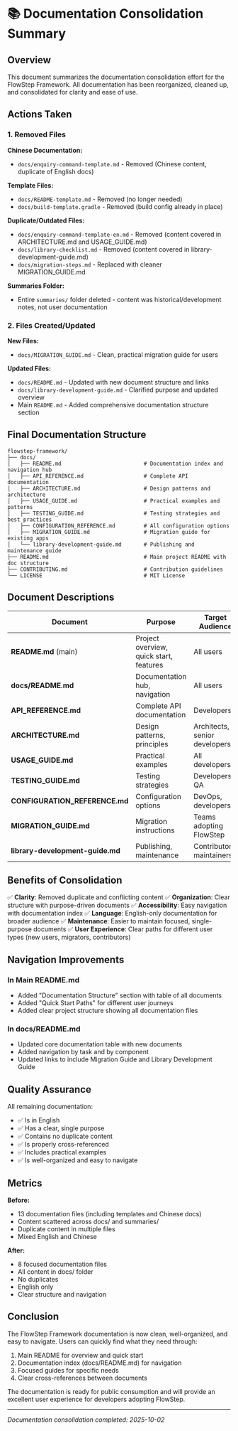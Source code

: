 # 📚 Documentation Consolidation Summary

## Overview

This document summarizes the documentation consolidation effort for the FlowStep Framework. All documentation has been reorganized, cleaned up, and consolidated for clarity and ease of use.

## Actions Taken

### 1. Removed Files

**Chinese Documentation:**
- `docs/enquiry-command-template.md` - Removed (Chinese content, duplicate of English docs)

**Template Files:**
- `docs/README-template.md` - Removed (no longer needed)
- `docs/build-template.gradle` - Removed (build config already in place)

**Duplicate/Outdated Files:**
- `docs/enquiry-command-template-en.md` - Removed (content covered in ARCHITECTURE.md and USAGE_GUIDE.md)
- `docs/library-checklist.md` - Removed (content covered in library-development-guide.md)
- `docs/migration-steps.md` - Replaced with cleaner MIGRATION_GUIDE.md

**Summaries Folder:**
- Entire `summaries/` folder deleted - content was historical/development notes, not user documentation

### 2. Files Created/Updated

**New Files:**
- `docs/MIGRATION_GUIDE.md` - Clean, practical migration guide for users

**Updated Files:**
- `docs/README.md` - Updated with new document structure and links
- `docs/library-development-guide.md` - Clarified purpose and updated overview
- Main `README.md` - Added comprehensive documentation structure section

## Final Documentation Structure

```
flowstep-framework/
├── docs/
│   ├── README.md                          # Documentation index and navigation hub
│   ├── API_REFERENCE.md                   # Complete API documentation
│   ├── ARCHITECTURE.md                    # Design patterns and architecture
│   ├── USAGE_GUIDE.md                     # Practical examples and patterns
│   ├── TESTING_GUIDE.md                   # Testing strategies and best practices
│   ├── CONFIGURATION_REFERENCE.md         # All configuration options
│   ├── MIGRATION_GUIDE.md                 # Migration guide for existing apps
│   └── library-development-guide.md       # Publishing and maintenance guide
├── README.md                              # Main project README with doc structure
├── CONTRIBUTING.md                        # Contribution guidelines
└── LICENSE                                # MIT License
```

## Document Descriptions

| Document | Purpose | Target Audience |
|----------|---------|----------------|
| **README.md** (main) | Project overview, quick start, features | All users |
| **docs/README.md** | Documentation hub, navigation | All users |
| **API_REFERENCE.md** | Complete API documentation | Developers |
| **ARCHITECTURE.md** | Design patterns, principles | Architects, senior developers |
| **USAGE_GUIDE.md** | Practical examples | All developers |
| **TESTING_GUIDE.md** | Testing strategies | Developers, QA |
| **CONFIGURATION_REFERENCE.md** | Configuration options | DevOps, developers |
| **MIGRATION_GUIDE.md** | Migration instructions | Teams adopting FlowStep |
| **library-development-guide.md** | Publishing, maintenance | Contributors, maintainers |

## Benefits of Consolidation

✅ **Clarity**: Removed duplicate and conflicting content
✅ **Organization**: Clear structure with purpose-driven documents
✅ **Accessibility**: Easy navigation with documentation index
✅ **Language**: English-only documentation for broader audience
✅ **Maintenance**: Easier to maintain focused, single-purpose documents
✅ **User Experience**: Clear paths for different user types (new users, migrators, contributors)

## Navigation Improvements

### In Main README.md
- Added "Documentation Structure" section with table of all documents
- Added "Quick Start Paths" for different user journeys
- Added clear project structure showing all documentation files

### In docs/README.md
- Updated core documentation table with new documents
- Added navigation by task and by component
- Updated links to include Migration Guide and Library Development Guide

## Quality Assurance

All remaining documentation:
- ✅ Is in English
- ✅ Has a clear, single purpose
- ✅ Contains no duplicate content
- ✅ Is properly cross-referenced
- ✅ Includes practical examples
- ✅ Is well-organized and easy to navigate

## Metrics

**Before:**
- 13 documentation files (including templates and Chinese docs)
- Content scattered across docs/ and summaries/
- Duplicate content in multiple files
- Mixed English and Chinese

**After:**
- 8 focused documentation files
- All content in docs/ folder
- No duplicates
- English only
- Clear structure and navigation

## Conclusion

The FlowStep Framework documentation is now clean, well-organized, and easy to navigate. Users can quickly find what they need through:
1. Main README for overview and quick start
2. Documentation index (docs/README.md) for navigation
3. Focused guides for specific needs
4. Clear cross-references between documents

The documentation is ready for public consumption and will provide an excellent user experience for developers adopting FlowStep.

---

*Documentation consolidation completed: 2025-10-02*
